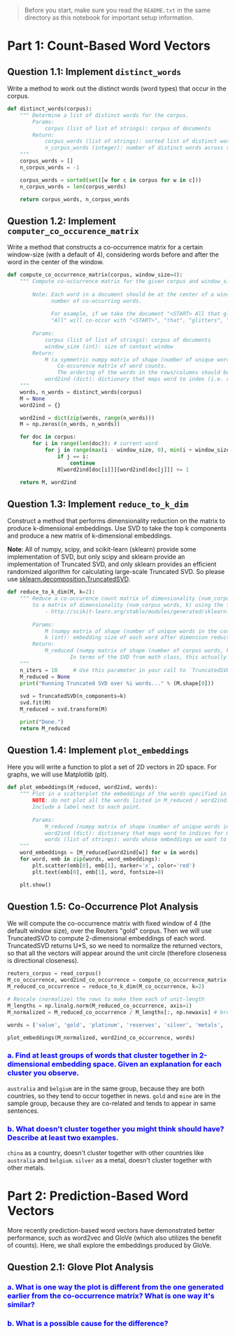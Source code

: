 > Before you start, make sure you read the `README.txt` in the same directory as this notebook for important setup information.

# Part 1: Count-Based Word Vectors

## Question 1.1: Implement `distinct_words`

Write a method to work out the distinct words (word types) that occur in the corpus. 

```python
def distinct_words(corpus):
    """ Determine a list of distinct words for the corpus.
        Params:
            corpus (list of list of strings): corpus of documents
        Return:
            corpus_words (list of strings): sorted list of distinct words across the corpus
            n_corpus_words (integer): number of distinct words across the corpus
    """
    corpus_words = []
    n_corpus_words = -1

    corpus_words = sorted(set([w for c in corpus for w in c]))
    n_corpus_words = len(corpus_words)

    return corpus_words, n_corpus_words
```

## Question 1.2: Implement `computer_co_occurence_matrix`

Write a method that constructs a co-occurrence matrix for a certain window-size (with a default of 4), considering words before and after the word in the center of the window.

```python
def compute_co_occurrence_matrix(corpus, window_size=4):
    """ Compute co-occurrence matrix for the given corpus and window_size (default of 4).
    
        Note: Each word in a document should be at the center of a window. Words near edges will have a smaller
              number of co-occurring words.
              
              For example, if we take the document "<START> All that glitters is not gold <END>" with window size of 4,
              "All" will co-occur with "<START>", "that", "glitters", "is", and "not".
    
        Params:
            corpus (list of list of strings): corpus of documents
            window_size (int): size of context window
        Return:
            M (a symmetric numpy matrix of shape (number of unique words in the corpus , number of unique words in the corpus)): 
                Co-occurence matrix of word counts. 
                The ordering of the words in the rows/columns should be the same as the ordering of the words given by the distinct_words function.
            word2ind (dict): dictionary that maps word to index (i.e. row/column number) for matrix M.
    """
    words, n_words = distinct_words(corpus)
    M = None
    word2ind = {}

    word2ind = dict(zip(words, range(n_words)))  
    M = np.zeros((n_words, n_words))

    for doc in corpus:
        for i in range(len(doc)): # current word
            for j in range(max(i - window_size, 0), min(i + window_size + 1, len(doc))): # context word
                if j == i:
                    continue
                M[word2ind[doc[i]]][word2ind[doc[j]]] += 1

    return M, word2ind
```

## Question 1.3: Implement `reduce_to_k_dim`

Construct a method that performs dimensionality reduction on the matrix to produce k-dimensional embeddings. Use SVD to take the top k components and produce a new matrix of k-dimensional embeddings.

**Note**: All of numpy, scipy, and scikit-learn (sklearn) provide some implementation of SVD, but only scipy and sklearn provide an implementation of Truncated SVD, and only sklearn provides an efficient randomized algorithm for calculating large-scale Truncated SVD. So please use [sklearn.decomposition.TruncatedSVD](https://scikit-learn.org/stable/modules/generated/sklearn.decomposition.TruncatedSVD.html).

```python
def reduce_to_k_dim(M, k=2):
    """ Reduce a co-occurence count matrix of dimensionality (num_corpus_words, num_corpus_words)
        to a matrix of dimensionality (num_corpus_words, k) using the following SVD function from Scikit-Learn:
            - http://scikit-learn.org/stable/modules/generated/sklearn.decomposition.TruncatedSVD.html
    
        Params:
            M (numpy matrix of shape (number of unique words in the corpus , number of unique words in the corpus)): co-occurence matrix of word counts
            k (int): embedding size of each word after dimension reduction
        Return:
            M_reduced (numpy matrix of shape (number of corpus words, k)): matrix of k-dimensioal word embeddings.
                    In terms of the SVD from math class, this actually returns U * S
    """    
    n_iters = 10     # Use this parameter in your call to `TruncatedSVD`
    M_reduced = None
    print("Running Truncated SVD over %i words..." % (M.shape[0]))
    
    svd = TruncatedSVD(n_components=k)
    svd.fit(M)
    M_reduced = svd.transform(M)

    print("Done.")
    return M_reduced
```

## Question 1.4: Implement `plot_embeddings`

Here you will write a function to plot a set of 2D vectors in 2D space. For graphs, we will use Matplotlib (plt).

```python
def plot_embeddings(M_reduced, word2ind, words):
    """ Plot in a scatterplot the embeddings of the words specified in the list "words".
        NOTE: do not plot all the words listed in M_reduced / word2ind.
        Include a label next to each point.
        
        Params:
            M_reduced (numpy matrix of shape (number of unique words in the corpus , 2)): matrix of 2-dimensioal word embeddings
            word2ind (dict): dictionary that maps word to indices for matrix M
            words (list of strings): words whose embeddings we want to visualize
    """
    word_embeddings = [M_reduced[word2ind[w]] for w in words]
    for word, emb in zip(words, word_embeddings):
        plt.scatter(emb[0], emb[1], marker='x', color='red')
        plt.text(emb[0], emb[1], word, fontsize=8)

    plt.show()
```

## Question 1.5: Co-Occurrence Plot Analysis

We will compute the co-occurrence matrix with fixed window of 4 (the default window size), over the Reuters "gold" corpus. Then we will use TruncatedSVD to compute 2-dimensional embeddings of each word. TruncatedSVD returns U*S, so we need to normalize the returned vectors, so that all the vectors will appear around the unit circle (therefore closeness is directional closeness).

```python
reuters_corpus = read_corpus()
M_co_occurrence, word2ind_co_occurrence = compute_co_occurrence_matrix(reuters_corpus)
M_reduced_co_occurrence = reduce_to_k_dim(M_co_occurrence, k=2)

# Rescale (normalize) the rows to make them each of unit-length
M_lengths = np.linalg.norm(M_reduced_co_occurrence, axis=1)
M_normalized = M_reduced_co_occurrence / M_lengths[:, np.newaxis] # broadcasting

words = ['value', 'gold', 'platinum', 'reserves', 'silver', 'metals', 'copper', 'belgium', 'australia', 'china', 'grammes', "mine"]

plot_embeddings(M_normalized, word2ind_co_occurrence, words)
```

### <font color='blue'> a. Find at least groups of words that cluster together in 2-dimensional embedding space. Given an explanation for each cluster you observe. </font>

`australia` and `belgium` are in the same group, because they are both countries, so they tend to occur together in news. `gold` and `mine` are in the sample group, because they are co-related and tends to appear in same sentences. 

### <font color='blue'> b. What doesn't cluster together you might think should have? Describe at least two examples. </font>

`china` as a country, doesn't cluster together with other countries like `australia` and `belgium`. `silver` as a metal, doesn't cluster together with other metals.


# Part 2: Prediction-Based Word Vectors

More recently prediction-based word vectors have demonstrated better performance, such as word2vec and GloVe (which also utilizes the benefit of counts). Here, we shall explore the embeddings produced by GloVe.

## Question 2.1: Glove Plot Analysis


### <font color='blue'> a. What is one way the plot is different from the one generated earlier from the co-occurrence matrix? What is one way it's similar? </font>

### <font color='blue'> b. What is a possible cause for the difference? </font>